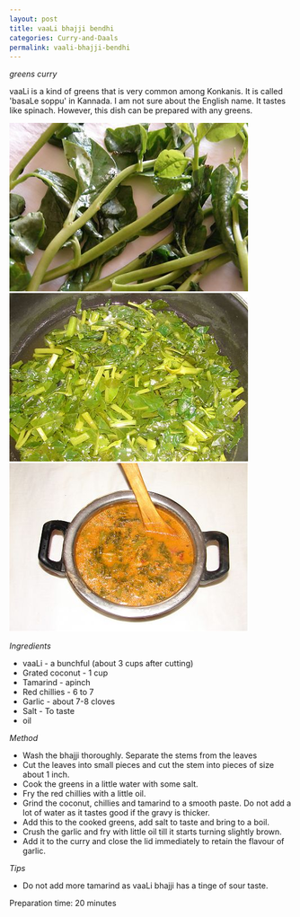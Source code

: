 ```yaml
---
layout: post
title: vaaLi bhajji bendhi
categories: Curry-and-Daals
permalink: vaali-bhajji-bendhi
---
```


_greens curry_


vaaLi is a kind of greens that is very common among Konkanis.
It is called 'basaLe soppu' in Kannada. I am not sure about the English name. It tastes like spinach. However, this dish can be prepared with any greens.


<img src="/images/46t.jpg" style="height:300px;width:425px" />
<img src="/images/47t.jpg" style="height:300px;width:425px" />
<img src="/images/48t.jpg" style="height:300px;width:425px" />

_Ingredients_

* vaaLi - a bunchful (about 3 cups after cutting)
* Grated coconut - 1 cup
* Tamarind - apinch
* Red chillies - 6 to 7
* Garlic - about 7-8 cloves
* Salt - To taste 
* oil

_Method_

* Wash the bhajji thoroughly. Separate the stems from the leaves
* Cut the leaves into small pieces and cut the stem into pieces of size about 1 inch.
* Cook  the greens in a little water with some salt.
* Fry the red chillies with a little oil. 
* Grind the coconut, chillies and tamarind to a smooth paste. Do not add a lot of water as it tastes good if the gravy is thicker.
* Add this to the cooked greens, add salt to taste and bring to a boil.
* Crush the garlic and fry with little oil till it starts turning slightly brown.
* Add it to the curry and close the lid immediately to retain the flavour of garlic.

_Tips_

* Do not add more tamarind as vaaLi bhajji has a tinge of sour taste.

Preparation time: 20 minutes
